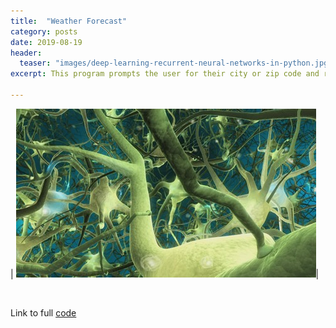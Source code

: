 ```yaml
---
title:  "Weather Forecast"
category: posts
date: 2019-08-19
header:
  teaser: "images/deep-learning-recurrent-neural-networks-in-python.jpg"
excerpt: This program prompts the user for their city or zip code and requests weather forecast data from OpenWeatherMap. The program displays the weather information in a readable format to the user.

---
```


| ![PNG](/images/deep-learning-recurrent-neural-networks-in-python.jpg)| 

<br>

Link to full [code](https://github.com/twrobbins/Github-Files-Updated/blob/main/DSC510-Intro%20to%20Python/DSC510-Weather%20Forecast.py)


